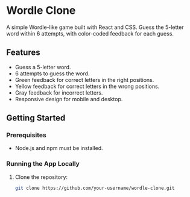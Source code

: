 # Wordle Clone

A simple Wordle-like game built with React and CSS. Guess the 5-letter word within 6 attempts, with color-coded feedback for each guess.

## Features
- Guess a 5-letter word.
- 6 attempts to guess the word.
- Green feedback for correct letters in the right positions.
- Yellow feedback for correct letters in the wrong positions.
- Gray feedback for incorrect letters.
- Responsive design for mobile and desktop.

## Getting Started

### Prerequisites

- Node.js and npm must be installed.

### Running the App Locally

1. Clone the repository:

   ```bash
   git clone https://github.com/your-username/wordle-clone.git
